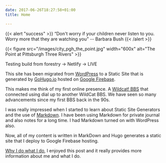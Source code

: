 ```yaml
---
date: 2017-06-26T18:27:58+01:00
title: Home

---
```

{{< alert "success" >}} “Don't worry if your children never listen to you. Worry more that they are watching you” -- Barbara Bush {{< /alert >}}

{{< figure src="/images/city_pgh_the_point.jpg" width="600x" alt="The Point at Pittsburgh Three Rivers" >}}

Testing build from forestry -> Netlify -> LIVE

This site has been migrated from [WordPress](https://www.wordpress.org) to a Static Site that is generated by [GoHugo.io](https://www.gohugo.io) hosted on [Google Firebase](https://firebase.google.com/docs/hosting).

This makes me think of my first online presence. A [Wildcat! BBS](https://en.wikipedia.org/wiki/Wildcat!_BBS) that connected using dial up to another WildCat BBS. We have seen so many advancements since my first BBS back in the 90s.

I was really impressed when I started to learn about Static Site Generators and the use of [Markdown](https://en.wikipedia.org/wiki/Markdown). I have been using Markdown for private journal and also notes for a long time. I had Markdown turned on with  WordPress also.

Now, all of my content is written in MarkDown and Hugo generates a static site that I deploy to Google Firebase hosting.

[Why I do what I do](/posts/2016/09/why-i-do-what-i-do/), I enjoyed this post and it really provides more information about me and what I do.